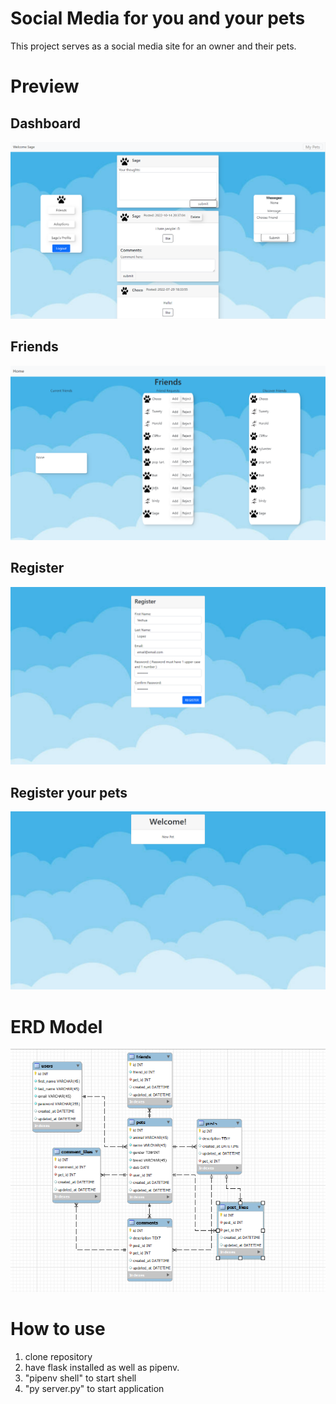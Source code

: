 # Social Media for you and your pets

This project serves as a social media site for an owner and their pets.

# Preview

## Dashboard
![Dashboard](RMAssets/Dashboard.png "Dashboard")

## Friends
![Dashboard](RMAssets/FriendsPage.png "Friends")

## Register
![Register](RMAssets/Register.png)

## Register your pets
![Register Pets](RMAssets/RegisterPets.png)


# ERD Model
![ERD Model](RMAssets/ERDModel.png)

# How to use
1. clone repository
2. have flask installed as well as pipenv.
3. "pipenv shell" to start shell
4. "py server.py" to start application